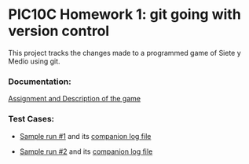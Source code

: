 # PIC10C Homework 1: git going with version control

This project tracks the changes made to a programmed game of Siete y Medio using git.

### Documentation:
[Assignment and Description of the game](https://www.pic.ucla.edu/~rsalazar/spring2020/assignments/hw1/)

### Test Cases: 
- [Sample run #1](https://www.pic.ucla.edu/~rsalazar/spring2020/assignments/hw1/sample_run_1.txt) and its [companion log file](https://www.pic.ucla.edu/~rsalazar/spring2020/assignments/hw1/gamelog1.txt)

- [Sample run #2](https://www.pic.ucla.edu/~rsalazar/spring2020/assignments/hw1/sample_run_2.txt) and its [companion log file](https://www.pic.ucla.edu/~rsalazar/spring2020/assignments/hw1/gamelog2.txt)
